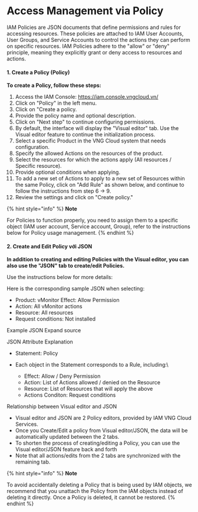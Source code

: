 # Access Management via Policy

IAM Policies are JSON documents that define permissions and rules for accessing resources. These policies are attached to IAM User Accounts, User Groups, and Service Accounts to control the actions they can perform on specific resources. IAM Policies adhere to the "allow" or "deny" principle, meaning they explicitly grant or deny access to resources and actions.

#### 1. Create a Policy (Policy) <a href="#customermanagedpolicy-1.taochinhsach-policy" id="customermanagedpolicy-1.taochinhsach-policy"></a>

**To create a Policy, follow these steps:**

1. Access the IAM Console: https://iam.console.vngcloud.vn/
2. Click on "Policy" in the left menu.
3. Click on "Create a policy.
4. Provide the policy name and optional description.
5. Click on "Next step" to continue configuring permissions.
6. By default, the interface will display the "Visual editor" tab. Use the Visual editor feature to continue the initialization process.
7. Select a specific Product in the VNG Cloud system that needs configuration.
8. Specify the allowed Actions on the resources of the product.
9. Select the resources for which the actions apply (All resources / Specific resource).
10. Provide optional conditions when applying.
11. To add a new set of Actions to apply to a new set of Resources within the same Policy, click on "Add Rule" as shown below, and continue to follow the instructions from step 6 → 9.
12. Review the settings and click on "Create policy."

{% hint style="info" %}
**Note**

For Policies to function properly, you need to assign them to a specific object (IAM user account, Service account, Group), refer to the instructions below for Policy usage management.
{% endhint %}

#### 2. Create and Edit Policy với JSON <a href="#customermanagedpolicy-2.taovachinhsuapolicyvoijson" id="customermanagedpolicy-2.taovachinhsuapolicyvoijson"></a>

**In addition to creating and editing Policies with the Visual editor, you can also use the "JSON" tab to create/edit Policies.**&#x20;

Use the instructions below for more details:&#x20;

Here is the corresponding sample JSON when selecting:&#x20;

* Product: vMonitor Effect: Allow Permission&#x20;
* Action: All vMonitor actions&#x20;
* Resource: All resources&#x20;
* Request conditions: Not installed

Example JSON Expand source

JSON Attribute Explanation&#x20;

* Statement: Policy&#x20;
* Each object in the Statement corresponds to a Rule, including:\

  * Effect: Allow / Deny Permission&#x20;
  * Action: List of Actions allowed / denied on the Resource&#x20;
  * Resource: List of Resources that will apply the above&#x20;
  * Actions Conditon: Request conditions

Relationship between Visual editor and JSON&#x20;

* Visual editor and JSON are 2 Policy editors, provided by IAM VNG Cloud Services.&#x20;
* Once you Create/Edit a policy from Visual editor/JSON, the data will be automatically updated between the 2 tabs.&#x20;
* To shorten the process of creating/editing a Policy, you can use the Visual editor/JSON feature back and forth&#x20;
* Note that all actions/edits from the 2 tabs are synchronized with the remaining tab.

{% hint style="info" %}
**Note**

To avoid accidentally deleting a Policy that is being used by IAM objects, we recommend that you unattach the Policy from the IAM objects instead of deleting it directly. Once a Policy is deleted, it cannot be restored.
{% endhint %}
